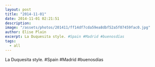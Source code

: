 ```yaml
---
layout: post
title: "2014-11-01"
date: 2014-11-01 02:21:51
description: 
image: "/assets/photos/201411/ff14df7cda59ea8dbf52a5f07459fac0.jpg"
author: Elise Plain
excerpt: La Duquesita style. #Spain #Madrid #buenosdías
tags: 
  - all
---
```


La Duquesita style. #Spain #Madrid #buenosdías
<p></p>
